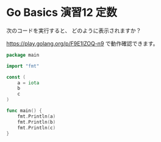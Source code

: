 # Go Basics 演習12  定数 

次のコードを実行すると、 どのように表示されますか？ 

https://play.golang.org/p/F9E1lZOQ-n9 で動作確認できます。

```go
package main

import "fmt"

const (
	a = iota
	b
	c
)

func main() {
	fmt.Println(a)
	fmt.Println(b)
	fmt.Println(c)
}
```

